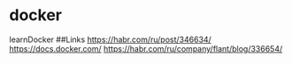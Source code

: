 # docker 
 learnDocker
##Links
https://habr.com/ru/post/346634/
https://docs.docker.com/
https://habr.com/ru/company/flant/blog/336654/